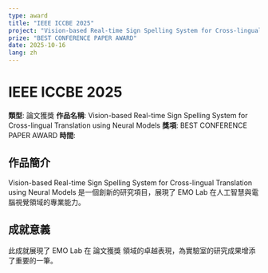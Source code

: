 ```yaml
---
type: award
title: "IEEE ICCBE 2025"
project: "Vision-based Real-time Sign Spelling System for Cross-lingual Translation using Neural Models"
prize: "BEST CONFERENCE PAPER AWARD"
date: 2025-10-16
lang: zh
---
```


# IEEE ICCBE 2025

**類型**: 論文獲獎
**作品名稱**: Vision-based Real-time Sign Spelling System for Cross-lingual Translation using Neural Models
**獎項**: BEST CONFERENCE PAPER AWARD
**時間**: 

## 作品簡介

Vision-based Real-time Sign Spelling System for Cross-lingual Translation using Neural Models 是一個創新的研究項目，展現了 EMO Lab 在人工智慧與電腦視覺領域的專業能力。

## 成就意義

此成就展現了 EMO Lab 在 論文獲獎 領域的卓越表現，為實驗室的研究成果增添了重要的一筆。
